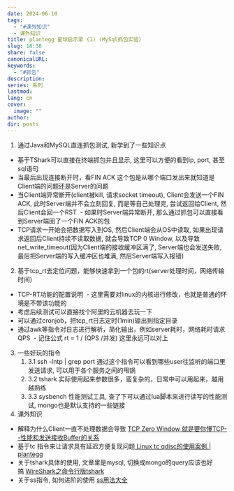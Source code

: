 ```yaml
---
date: 2024-06-10
tags:
  - "#课外知识"
  - 课外知识
title: plantegg 星球启示录 (1) (MySql抓包实验)
slug: 18:38
share: false
canonicalURL: 
keywords:
  - "#抓包"
description: 
series: 系列
lastmod: 
lang: cn
cover:
  image: ""
author: 
dir: posts
---
```



1. 通过Java和MySQL直连抓包测试, 新学到了一些知识点
 - 基于TShark可以直接在终端抓包并且显示, 这里可以方便的看到ip, port, 甚至sql语句  
 - 当最后出现连接断开时，看FIN ACK 这个包是从哪个端口发出来就知道是Client端的问题还是Server的问题  
 - 当Client端异常断开(client被kill, 请求socket timeout), Client会发送一个FIN ACK, 此时Server端并不会立刻回复, 而是等自己处理完, 尝试返回给Client, 然后Client会回一个RST  - 如果时Server端异常断开, 那么通过抓包可以直接看到Server端回了一个FIN ACK的包  
 - TCP请求一开始会把数据写入到OS, 然后Client端会从OS中读取, 如果出现请求返回后Client持续不读取数据, 就会导致TCP 0 Window, 以及导致 net_write_timeout(因为Client端的接收缓冲区满了, Server端也会发送失败, 最后把Server端的写入缓冲区也堆满, 然后Server端写入报错)
2. 基于tcp_rt去定位问题，能够快速拿到一个包的rt(server处理时间，网络传输时间)  
 - TCP-RT功能的配置说明  - 这里需要对linux的内核进行修改，也就是普通的环境是不带该功能的  
 - 考虑后续测试可以直接找个阿里的云机器去玩一下  
 - 可以通过cronjob，把tcp_rt日志定时(1min)输出到指定目录  
 - 通过awk等指令对日志进行解析，简化输出，例如server耗时，网络耗时请求QPS  - 记住公式 rt = 1 / (QPS /并发) 这里永远可以对上
3. 一些好玩的指令  
	1. 3.1 ssh -lntp | grep port 通过这个指令可以看到哪些user往监听的端口里发送请求, 可以用于各个服务之间的甩锅  
	2. 3.2 tshark 实际使用起来参数很多，蛮复杂的，日常中可以用起来，越用越熟练  
	3. 3.3 sysbench 性能测试工具, 查了下可以通过lua脚本来进行读写的性能测试, mongo也是默认支持的一些链接
4. 课外知识
- 解释为什么Client一直不处理数据会导致 [TCP Zero Window 就是要你懂TCP--性能和发送接收Buffer的关系](https://plantegg.github.io/2019/09/28/%E5%B0%B1%E6%98%AF%E8%A6%81%E4%BD%A0%E6%87%82TCP--%E6%80%A7%E8%83%BD%E5%92%8C%E5%8F%91%E9%80%81%E6%8E%A5%E6%94%B6Buffer%E7%9A%84%E5%85%B3%E7%B3%BB/)
- 基于tc 指令来让请求具有延迟方便复现问题[ Linux tc qdisc的使用案例 | plantegg](https://plantegg.github.io/2016/08/24/Linux%20tc%20qdisc%E7%9A%84%E4%BD%BF%E7%94%A8%E6%A1%88%E4%BE%8B/)
- 关于tshark具体的使用, 文章里是mysql, 切换成mongo的query应该也好搞 [WireShark之命令行版tshark](https://plantegg.github.io/2019/06/21/%E5%B0%B1%E6%98%AF%E8%A6%81%E4%BD%A0%E6%87%82%E6%8A%93%E5%8C%85--WireShark%E4%B9%8B%E5%91%BD%E4%BB%A4%E8%A1%8C%E7%89%88tshark/)
- 关于ss指令, 如何进阶的使用 [ss用法大全](https://plantegg.github.io/2016/10/12/ss%E7%94%A8%E6%B3%95%E5%A4%A7%E5%85%A8/)
